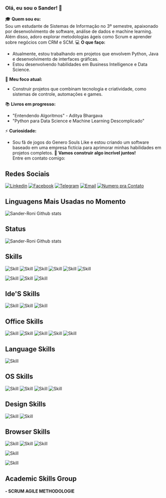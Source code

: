### Olá, eu sou o  Sander! 👋 ###
🎓 **Quem sou eu:**  
Sou um estudante de Sistemas de Informação no 3º semestre, apaixonado por desenvolvimento de software, análise de dados e machine learning. Além disso, adoro explorar metodologias ágeis como Scrum e aprender sobre negócios com CRM e SCM.
💻 **O que faço:**  
- Atualmente, estou trabalhando em projetos que envolvem Python, Java e desenvolvimento de interfaces gráficas.
- Estou desenvolvendo habilidades em Business Intelligence e Data Science.

🎯 **Meu foco atual:**  
- Construir projetos que combinam tecnologia e criatividade, como sistemas de controle, automações e games.

📚 **Livros em progresso:**  
- "Entendendo Algoritmos" - Aditya Bhargava  
- "Python para Data Science e Machine Learning Descomplicado"

⚡ **Curiosidade:**  
- Sou fã de jogos do Genero Souls Like e estou criando um software baseado em uma empresa fictícia para aprimorar minhas habilidades em projetos completos.
🌟 **Vamos construir algo incrível juntos!**  
Entre em contato comigo:

## Redes Sociais ##
[![Linkedin](https://img.shields.io/badge/LinkedIn-0077B5?style=for-the-badge&logo=linkedin&logoColor=white)](https://www.linkedin.com/in/sander-roni-b09337299?utm_source=share&utm_campaign=share_via&utm_content=profile&utm_medium=android_app)
[![Facebook](https://img.shields.io/badge/Facebook-1877F2?style=for-the-badge&logo=facebook&logoColor=white)](https://www.facebook.com/share/151K5RNxZz/)
[![Telegram](https://img.shields.io/badge/Telegram-2CA5E0?style=for-the-badge&logo=telegram&logoColor=white)](https://telegram.org/dl)
[![Email](https://img.shields.io/badge/Gmail-D14836?style=for-the-badge&logo=gmail&logoColor=white)](mailto:sanderroni2014@gmail.com)
[![Numero pra Contato](https://img.shields.io/badge/WhatsApp-25D366?style=for-the-badge&logo=whatsapp&logoColor=white)](https://wa.me/SEUNUMERO)

## Linguagens Mais Usadas no Momento

![Sander-Roni Github stats ](https://github-readme-stats.vercel.app/api/top-langs/?username=Sander-Roni&theme=blue-green)

## Status 
![Sander-Roni Github stats ](https://github-readme-stats.vercel.app/api?username=Sander-Roni&theme=blue-green)

## Skills 
![Skill](https://img.shields.io/badge/Python-3776AB?style=for-the-badge&logo=python&logoColor=whit)
![Skill](https://img.shields.io/badge/HTML-239120?style=for-the-badge&logo=html5&logoColor=white)
![Skill](https://img.shields.io/badge/CSS-239120?&style=for-the-badge&logo=css3&logoColor=white)
![Skill](https://img.shields.io/badge/Java-ED8B00?style=for-the-badge&logo=openjdk&logoColor=white)
![Skill](https://img.shields.io/badge/PHP-777BB4?style=for-the-badge&logo=php&logoColor=white)
![Skill](https://img.shields.io/badge/Bootstrap-563D7C?style=for-the-badge&logo=bootstrap&logoColor=white)

![Skill](https://img.shields.io/badge/MySQL-00000F?style=for-the-badge&logo=mysql&logoColor=white)
![Skill](https://img.shields.io/badge/PostgreSQL-316192?style=for-the-badge&logo=postgresql&logoColor=white)
![Skill](https://img.shields.io/badge/Powershell-2CA5E0?style=for-the-badge&logo=powershell&logoColor=white)



## Ide'S Skills 

![Skill](https://img.shields.io/badge/Visual_Studio_Code-0078D4?style=for-the-badge&logo=visual%20studio%20code&logoColor=white)
![Skill](https://img.shields.io/badge/IntelliJ_IDEA-000000.svg?style=for-the-badge&logo=intellij-idea&logoColor=white)
![Skill](https://img.shields.io/badge/apache%20netbeans-1B6AC6?style=for-the-badge&logo=apache%20netbeans%20IDE&logoColor=white)

## Office Skills 
![Skill](https://img.shields.io/badge/LibreOffice-18A303?style=for-the-badge&logo=LibreOffice&logoColor=white)
![Skill](https://img.shields.io/badge/Microsoft_Excel-217346?style=for-the-badge&logo=microsoft-excel&logoColor=white)
![Skill](https://img.shields.io/badge/Microsoft_Word-2B579A?style=for-the-badge&logo=microsoft-word&logoColor=white)
![Skill](https://img.shields.io/badge/Microsoft_PowerPoint-B7472A?style=for-the-badge&logo=microsoft-powerpoint&logoColor=white)
![Skill](https://img.shields.io/badge/Trello-0052CC?style=for-the-badge&logo=trello&logoColor=white)

## Language Skills 

![Skill](https://img.shields.io/badge/Duolingo-58CC02?style=for-the-badge&logo=Duolingo&logoColor=whitee)

## OS Skills 
![Skill](https://img.shields.io/badge/Android-3DDC84?style=for-the-badge&logo=android&logoColor=white)
![Skill](https://img.shields.io/badge/Linux_Mint-87CF3E?style=for-the-badge&logo=linux-mint&logoColor=white)
![Skill](https://img.shields.io/badge/Ubuntu-E95420?style=for-the-badge&logo=ubuntu&logoColor=white)
![Skill](https://img.shields.io/badge/Windows-0078D6?style=for-the-badge&logo=windows&logoColor=white
)
## Design Skills #

![Skill](https://img.shields.io/badge/Canva-%2300C4CC.svg?&style=for-the-badge&logo=Canva&logoColor=white
)
![Skill](https://img.shields.io/badge/Adobe%20Photoshop-31A8FF?style=for-the-badge&logo=Adobe%20Photoshop&logoColor=black
)

## Browser Skills
![Skill](https://img.shields.io/badge/Microsoft_Edge-0078D7?style=for-the-badge&logo=Microsoft-edge&logoColor=white
)
![Skill](https://img.shields.io/badge/Google_chrome-4285F4?style=for-the-badge&logo=Google-chrome&logoColor=white
)
![Skill](https://img.shields.io/badge/Firefox_Browser-FF7139?style=for-the-badge&logo=Firefox-Browser&logoColor=white
)

![Skill](https://img.shields.io/badge/Tor_Browser-7D4698?style=for-the-badge&logo=Tor-Browser&logoColor=white
)

![Skill](https://img.shields.io/badge/Opera-FF1B2D?style=for-the-badge&logo=Opera&logoColor=white
)

## Academic Skills Group

#### - SCRUM AGILE METHODOLOGIE





    


